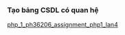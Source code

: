 ### Tạo bảng CSDL có quan hệ
[php_1_ph36206_assignment_php1_lan4](./php_1_ph36206_assignment_php1_lan4.sql)